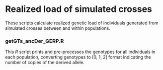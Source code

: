 # Realized load of simulated crosses

These scripts calculate realized genetic load of individuals generated from simulated crosses between and within populations.

### getGTs_ancDer_GERP.R

This *R* script prints and pre-processes the genotypes for all individuals in each population, converting genotypes to [0, 1, 2] format indicating the number of copies of the derived allele.


